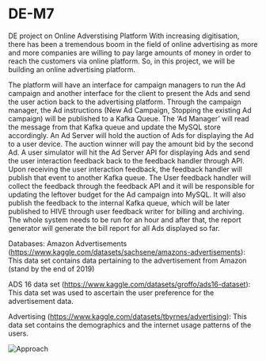 # DE-M7
DE project on Online Adverstising Platform
With increasing digitisation, there has been a tremendous boom in the field of online advertising as more and more companies are willing to pay large amounts of money in order to reach the customers via online platform. So, in this project, we will be building an online advertising platform.

The platform will have an interface for campaign managers to run the Ad campaign and another interface for the client to present the Ads and send the user action back to the advertising platform.
Through the campaign manager, the Ad instructions (New Ad Campaign, Stopping the existing Ad campaign) will be published to a Kafka Queue. The ‘Ad Manager’ will read the message from that Kafka queue and update the MySQL store accordingly.
An Ad Server will hold the auction of Ads for displaying the Ad to a user device. The auction winner will pay the amount bid by the second Ad. A user simulator will hit the Ad Server API for displaying Ads and send the user interaction feedback back to the feedback handler through API.
Upon receiving the user interaction feedback, the feedback handler will publish that event to another Kafka queue.
The User feedback handler will collect the feedback through the feedback API and it will be responsible for updating the leftover budget for the Ad campaign into MySQL. It will also publish the feedback to the internal Kafka queue, which will be later published to HIVE through user feedback writer for billing and archiving.
The whole system needs to be run for an hour and after that, the report generator will generate the bill report for all Ads displayed so far.

Databases:
Amazon Advertisements (https://www.kaggle.com/datasets/sachsene/amazons-advertisements): This data set contains data pertaining to the advertisement from Amazon (stand by the end of 2019)

ADS 16 data set (https://www.kaggle.com/datasets/groffo/ads16-dataset): This data set was used to ascertain the user preference for the advertisement data. 

Advertising (https://www.kaggle.com/datasets/tbyrnes/advertising): This data set contains the demographics and the internet usage patterns of the users.

![Approach](https://github.com/AbhilashaGarg03/DE-M7/assets/107549962/7a0c9c81-fdb3-4ea9-9a2b-d39fa414ebeb)
